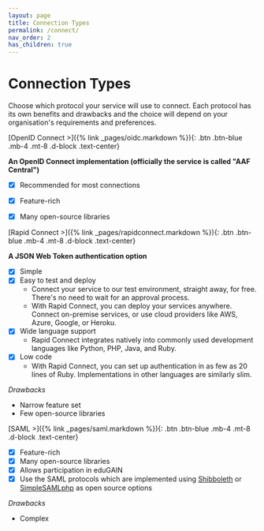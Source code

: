 ```yaml
---
layout: page
title: Connection Types
permalink: /connect/
nav_order: 2
has_children: true
---
```

# Connection Types

Choose which protocol your service will use to connect. Each protocol has its own benefits and drawbacks and the 
choice will depend on your organisation's requirements and preferences.

<span class="fs-5">
[OpenID Connect >]({% link _pages/oidc.markdown %}){: .btn .btn-blue .mb-4 .mt-8 .d-block .text-center}
</span>

**An OpenID Connect implementation (officially the service is called "AAF Central")**
- [x] Recommended for most connections
- [x] Feature-rich
- [x] Many open-source libraries


<span class="fs-5">
[Rapid Connect >]({% link _pages/rapidconnect.markdown %}){: .btn .btn-blue .mb-4 .mt-8 .d-block .text-center}
</span>

**A JSON Web Token authentication option**
- [x] Simple
- [x] Easy to test and deploy
    - Connect your service to our test environment, straight away, for free. There's no need to wait for an approval 
  process.
    - With Rapid Connect, you can deploy your services anywhere. Connect on-premise services, or use cloud providers 
      like AWS, Azure, Google, or Heroku.
- [x] Wide language support
    - Rapid Connect integrates natively into commonly used development languages like Python, PHP, Java, and Ruby.
- [x] Low code
    - With Rapid Connect, you can set up authentication in as few as 20 lines of Ruby. Implementations in other 
  languages are similarly slim.

*Drawbacks*
- Narrow feature set
- Few open-source libraries

<span class="fs-5">
[SAML >]({% link _pages/saml.markdown %}){: .btn .btn-blue .mb-4 .mt-8 .d-block .text-center}
</span>

- [x] Feature-rich
- [x] Many open-source libraries
- [x] Allows participation in eduGAIN
- [x] Use the SAML protocols which are implemented using [Shibboleth](https://www.shibboleth.net/) or [SimpleSAMLphp](https://simplesamlphp.org/)
  as open source options

*Drawbacks*
- Complex
